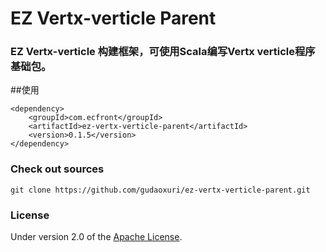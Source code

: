 EZ Vertx-verticle Parent
===
### EZ Vertx-verticle 构建框架，可使用Scala编写Vertx verticle程序基础包。

##使用

    <dependency>
        <groupId>com.ecfront</groupId>
        <artifactId>ez-vertx-verticle-parent</artifactId>
        <version>0.1.5</version>
    </dependency>

### Check out sources
`git clone https://github.com/gudaoxuri/ez-vertx-verticle-parent.git`

### License

Under version 2.0 of the [Apache License][].

[Apache License]: http://www.apache.org/licenses/LICENSE-2.0

